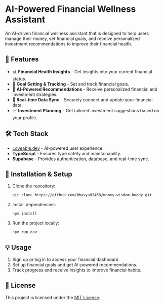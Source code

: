 # AI-Powered Financial Wellness Assistant

An AI-driven financial wellness assistant that is designed to help users manage their money, set financial goals, and receive personalized investment recommendations to improve their financial health.

## 🚀 Features

- 📊 **Financial Health Insights** - Get insights into your current financial status.
- 🎯 **Goal Setting & Tracking** - Set and track financial goals.
- 🤖 **AI-Powered Recommendations** - Receive personalized financial and investment strategies.
- 🔄 **Real-time Data Sync** - Securely connect and update your financial data.
- 📈 **Investment Planning** - Get tailored investment suggestions based on your profile.

## 🛠️ Tech Stack

- [Loveable.dev](https://loveable.dev/) - AI-powered user experience.
- **TypeScript** - Ensures type safety and maintainability.
- **Supabase** - Provides authentication, database, and real-time sync.

## 🔧 Installation & Setup

1. Clone the repository:
   ```sh
   git clone https://github.com/bhavya02468/money-wisdom-buddy.git
   ```
2. Install dependencies:
   ```sh
   npm install
   ```
3. Run the project locally:
   ```sh
   npm run dev
   ```

## 💡 Usage

1. Sign up or log in to access your financial dashboard.
2. Set up financial goals and get AI-powered recommendations.
3. Track progress and receive insights to improve financial habits.

## 📜 License

This project is licensed under the [MIT License](LICENSE).
